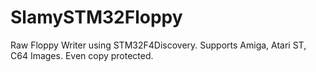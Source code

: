 # SlamySTM32Floppy
Raw Floppy Writer using STM32F4Discovery. Supports Amiga, Atari ST, C64 Images. Even copy protected.
